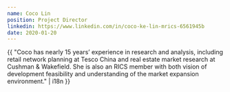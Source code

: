 ```yaml
---
name: Coco Lin
position: Project Director
linkedin: https://www.linkedin.com/in/coco-ke-lin-mrics-6561945b
date: 2020-01-20
---
```


{{ "Coco has nearly 15 years’ experience in research and analysis, including retail network planning at Tesco China and real estate market research at Cushman & Wakefield. She is also an RICS member with both vision of development feasibility and understanding of the market expansion environment." | i18n }}
